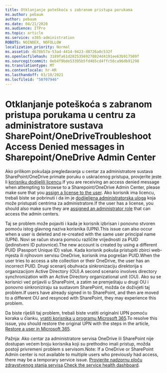 ```yaml
---
title: Otklanjanje poteškoća s zabranom pristupa porukama
ms.author: pebaum
author: pebaum
ms.date: 04/21/2020
ms.audience: ITPro
ms.topic: article
ms.service: o365-administration
ROBOTS: NOINDEX, NOFOLLOW
localization_priority: Normal
ms.assetid: d678b57a-53ad-4414-9423-d8726a0c532f
ms.openlocfilehash: 3189fa61d28253569278024d4191ee63b917509f
ms.sourcegitcommit: 0eb4f9bde53395b5fd4b5cd4ffc56ca96db91298
ms.translationtype: MT
ms.contentlocale: hr-HR
ms.lasthandoff: 03/10/2021
ms.locfileid: "50707946"
---
```

# <a name="troubleshoot-access-denied-messages-in-sharepointonedrive-admin-center"></a><span data-ttu-id="69297-102">Otklanjanje poteškoća s zabranom pristupa porukama u centru za administratore sustava SharePoint/OneDrive</span><span class="sxs-lookup"><span data-stu-id="69297-102">Troubleshoot Access Denied messages in Sharepoint/OneDrive Admin Center</span></span>

<span data-ttu-id="69297-103">Ako prilikom pokušaja pregledavanja u centar za administratore sustava SharePoint/OneDrive primate poruku o uskraćenog pristupa, provjerite jeste li [korisniku dodijelili licencu](https://docs.microsoft.com/microsoft-365/admin/add-users/add-users).</span><span class="sxs-lookup"><span data-stu-id="69297-103">If you are receiving an access denied message when attempting to browse to a Sharepoint/OneDrive Admin Center, please make sure that you [assign a license to the user](https://docs.microsoft.com/microsoft-365/admin/add-users/add-users).</span></span> <span data-ttu-id="69297-104">Ako korisnik ima licencu, trebali biste se pobrinuti i da im je [dodijeljena administratorska uloga](https://docs.microsoft.com/microsoft-365/admin/add-users/about-admin-roles) koja može pristupati centrima za administratore.</span><span class="sxs-lookup"><span data-stu-id="69297-104">If the user has a license, you should also make sure they are [assigned an administrator role](https://docs.microsoft.com/microsoft-365/admin/add-users/about-admin-roles) that can access the admin centers.</span></span>

<span data-ttu-id="69297-105">Taj se problem može pojaviti i kada je korisnik izbrisan i ponovno stvoren pomoću istog glavnog naziva korisnika (UPN).</span><span class="sxs-lookup"><span data-stu-id="69297-105">This issue can also occur when a user is deleted and re-created with the same user principal name (UPN).</span></span> <span data-ttu-id="69297-106">Novi se račun stvara pomoću različite vrijednosti za PUID (jedinstveni ID putovnice).</span><span class="sxs-lookup"><span data-stu-id="69297-106">The new account is created by using a different PUID (Passport Unique ID) value.</span></span> <span data-ttu-id="69297-107">Kada korisnik pokuša pristupiti zbirci web-mjesta ili njihovom servisu OneDrive, korisnik ima pogrešan PUID.</span><span class="sxs-lookup"><span data-stu-id="69297-107">When the user tries to access a site collection or their OneDrive, the user has an incorrect PUID.</span></span> <span data-ttu-id="69297-108">Drugi scenarij obuhvaća sinkronizaciju direktorija s organizacijom Active Directory (OU).</span><span class="sxs-lookup"><span data-stu-id="69297-108">A second scenario involves directory synchronization with an Active Directory organizational unit (OU).</span></span> <span data-ttu-id="69297-109">Ako su se korisnici već prijavili u SharePoint, a zatim se premještaju u drugi OU i ponovno sinkroniziraju sa sustavom SharePoint, možda će doživjeti taj problem.</span><span class="sxs-lookup"><span data-stu-id="69297-109">If users have already signed in to SharePoint, and then are moved to a different OU and resynced with SharePoint, they may experience this problem.</span></span>

<span data-ttu-id="69297-110">Da biste riješili taj problem, trebali biste vratiti originalni UPN pomoću koraka u članku, [vratiti korisnika u programu Microsoft 365](https://docs.microsoft.com/microsoft-365/admin/add-users/restore-user).</span><span class="sxs-lookup"><span data-stu-id="69297-110">To resolve this issue, you should restore the original UPN with the steps in the article, [Restore a user in Microsoft 365](https://docs.microsoft.com/microsoft-365/admin/add-users/restore-user).</span></span>

<span data-ttu-id="69297-111">Pažnja: Ako centar za administratore servisa OneDrive ili SharePoint nije dostupan većem broju korisnika koji su prethodno imali pristup, možda postoji privremeni problem s servisom.</span><span class="sxs-lookup"><span data-stu-id="69297-111">Note: If a OneDrive or SharePoint Admin center is not available to multiple users who previously had access, there may be a temporary service issue.</span></span>  <span data-ttu-id="69297-112">[Provjerite nadzornu ploču zdravstvenog stanja servisa](https://portal.office.com/adminportal/home#/servicehealth).</span><span class="sxs-lookup"><span data-stu-id="69297-112">[Check the service health dashboard](https://portal.office.com/adminportal/home#/servicehealth).</span></span>


